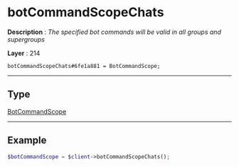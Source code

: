 # botCommandScopeChats

**Description** : *The specified bot commands will be valid in all groups and supergroups*

**Layer** : 214

```tl
botCommandScopeChats#6fe1a881 = BotCommandScope;
```

---

## Type

[BotCommandScope](type/BotCommandScope)

---

## Example

```php
$botCommandScope = $client->botCommandScopeChats();
```